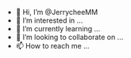 - 👋 Hi, I’m @JerrycheeMM
- 👀 I’m interested in ...
- 🌱 I’m currently learning ...
- 💞️ I’m looking to collaborate on ...
- 📫 How to reach me ...

<!---
JerrycheeMM/JerrycheeMM is a ✨ special ✨ repository because its `README.md` (this file) appears on your GitHub profile.
You can click the Preview link to take a look at your changes.
--->

